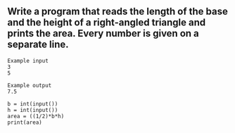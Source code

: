 ## Write a program that reads the length of the base and the height of a right-angled triangle and prints the area. Every number is given on a separate line.

```
Example input
3
5

Example output
7.5
```
```
b = int(input())
h = int(input())
area = ((1/2)*b*h)
print(area)
```
